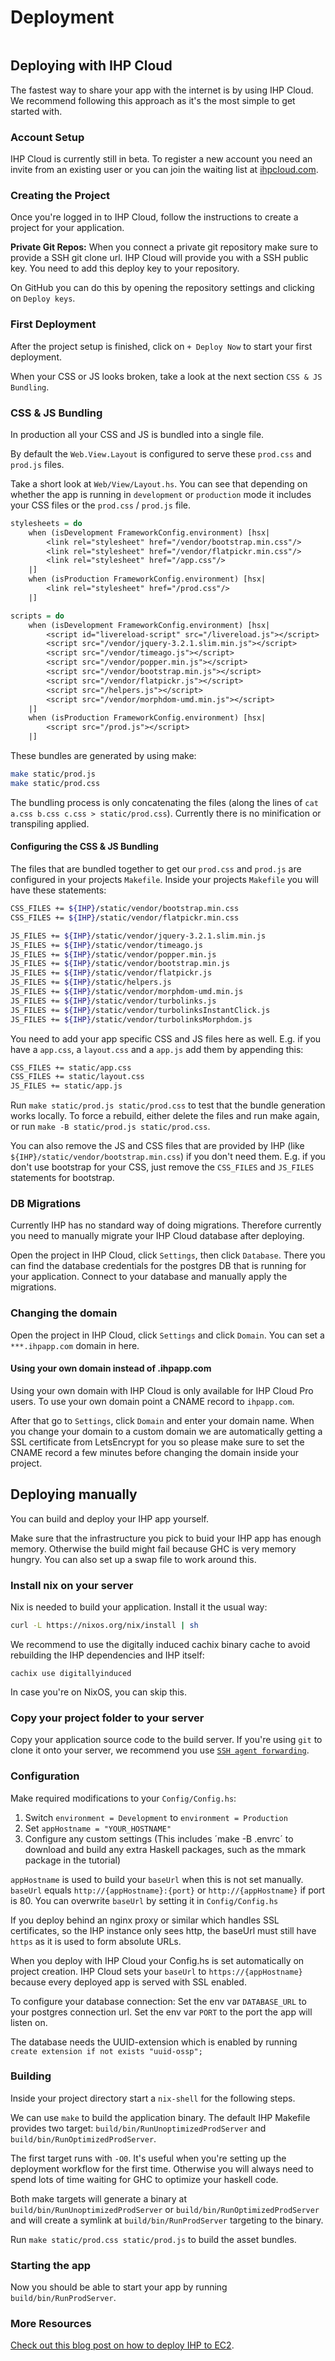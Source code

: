 # Deployment

```toc
```

## Deploying with IHP Cloud

The fastest way to share your app with the internet is by using IHP Cloud. We recommend following this approach as it's the most simple to get started with.

### Account Setup

IHP Cloud is currently still in beta. To register a new account you need an invite from an existing user or you can join the waiting list at [ihpcloud.com](https://ihpcloud.com/).

### Creating the Project

Once you're logged in to IHP Cloud, follow the instructions to create a project for your application.

**Private Git Repos:**
When you connect a private git repository make sure to provide a SSH git clone url. IHP Cloud will provide you with a SSH public key. You need to add this deploy key to your repository.

On GitHub you can do this by opening the repository settings and clicking on `Deploy keys`.

### First Deployment

After the project setup is finished, click on `+ Deploy Now` to start your first deployment.

When your CSS or JS looks broken, take a look at the next section `CSS & JS Bundling`.

### CSS & JS Bundling

In production all your CSS and JS is bundled into a single file.

By default the `Web.View.Layout` is configured to serve these `prod.css` and `prod.js` files.

Take a short look at `Web/View/Layout.hs`. You can see that depending on whether the app is running in `development` or `production` mode it includes your CSS files or the `prod.css` / `prod.js` file.

```haskell
stylesheets = do
    when (isDevelopment FrameworkConfig.environment) [hsx|
        <link rel="stylesheet" href="/vendor/bootstrap.min.css"/>
        <link rel="stylesheet" href="/vendor/flatpickr.min.css"/>
        <link rel="stylesheet" href="/app.css"/>
    |]
    when (isProduction FrameworkConfig.environment) [hsx|
        <link rel="stylesheet" href="/prod.css"/>
    |]

scripts = do
    when (isDevelopment FrameworkConfig.environment) [hsx|
        <script id="livereload-script" src="/livereload.js"></script>
        <script src="/vendor/jquery-3.2.1.slim.min.js"></script>
        <script src="/vendor/timeago.js"></script>
        <script src="/vendor/popper.min.js"></script>
        <script src="/vendor/bootstrap.min.js"></script>
        <script src="/vendor/flatpickr.js"></script>
        <script src="/helpers.js"></script>
        <script src="/vendor/morphdom-umd.min.js"></script>
    |]
    when (isProduction FrameworkConfig.environment) [hsx|
        <script src="/prod.js"></script>
    |]
```

These bundles are generated by using make:

```bash
make static/prod.js
make static/prod.css
```

The bundling process is only concatenating the files (along the lines of `cat a.css b.css c.css > static/prod.css`). Currently there is no minification or transpiling applied.

#### Configuring the CSS & JS Bundling

The files that are bundled together to get our `prod.css` and `prod.js` are configured in your projects `Makefile`. Inside your projects `Makefile` you will have these statements:

```bash
CSS_FILES += ${IHP}/static/vendor/bootstrap.min.css
CSS_FILES += ${IHP}/static/vendor/flatpickr.min.css

JS_FILES += ${IHP}/static/vendor/jquery-3.2.1.slim.min.js
JS_FILES += ${IHP}/static/vendor/timeago.js
JS_FILES += ${IHP}/static/vendor/popper.min.js
JS_FILES += ${IHP}/static/vendor/bootstrap.min.js
JS_FILES += ${IHP}/static/vendor/flatpickr.js
JS_FILES += ${IHP}/static/helpers.js
JS_FILES += ${IHP}/static/vendor/morphdom-umd.min.js
JS_FILES += ${IHP}/static/vendor/turbolinks.js
JS_FILES += ${IHP}/static/vendor/turbolinksInstantClick.js
JS_FILES += ${IHP}/static/vendor/turbolinksMorphdom.js
```

You need to add your app specific CSS and JS files here as well. E.g. if you have a `app.css`, a `layout.css` and a `app.js` add them by appending this:

```bash
CSS_FILES += static/app.css
CSS_FILES += static/layout.css
JS_FILES += static/app.js
```

Run `make static/prod.js static/prod.css` to test that the bundle generation works locally. To force a rebuild, either delete the files and run make again, or run `make -B static/prod.js static/prod.css`.

You can also remove the JS and CSS files that are provided by IHP (like `${IHP}/static/vendor/bootstrap.min.css`) if you don't need them. E.g. if you don't use bootstrap for your CSS, just remove the `CSS_FILES` and `JS_FILES` statements for bootstrap.

### DB Migrations

Currently IHP has no standard way of doing migrations. Therefore currently you need to manually migrate your IHP Cloud database after deploying.

Open the project in IHP Cloud, click  `Settings`, then click `Database`. There you can find the database credentials for the postgres DB that is running for your application. Connect to your database and manually apply the migrations.

### Changing the domain

Open the project in IHP Cloud, click `Settings` and click `Domain`. You can set a `***.ihpapp.com` domain in here. 

#### Using your own domain instead of .ihpapp.com

Using your own domain with IHP Cloud is only available for IHP Cloud Pro users. 
To use your own domain point a CNAME record to `ihpapp.com`.

After that go to `Settings`, click `Domain` and enter your domain name.
When you change your domain to a custom domain we are automatically getting a SSL certificate from
LetsEncrypt for you so please make sure to set the CNAME record a few minutes before changing the domain inside your project.


## Deploying manually

You can build and deploy your IHP app yourself.

Make sure that the infrastructure you pick to buid your IHP app has enough memory. Otherwise the build might fail because GHC is very memory hungry. You can also set up a swap file to work around this.


### Install nix on your server

Nix is needed to build your application. Install it the usual way:

```bash
curl -L https://nixos.org/nix/install | sh
```

We recommend to use the digitally induced cachix binary cache to avoid rebuilding the IHP dependencies and IHP itself:

```
cachix use digitallyinduced
```

In case you're on NixOS, you can skip this.

### Copy your project folder to your server

Copy your application source code to the build server. If you're using `git` to clone it onto your server, we recommend you use [`SSH agent forwarding`](https://docs.github.com/en/developers/overview/using-ssh-agent-forwarding).

### Configuration

Make required modifications to your `Config/Config.hs`:

1. Switch `environment = Development` to `environment = Production`
2. Set `appHostname = "YOUR_HOSTNAME"`
3. Configure any custom settings
(This includes ´make -B .envrc´ to download and build any extra Haskell packages, such as the mmark package in the tutorial)

`appHostname` is used to build your `baseUrl` when this is not set manually.
`baseUrl` equals `http://{appHostname}:{port}` or `http://{appHostname}` if port is 80.
You can overwrite `baseUrl` by setting it in `Config/Config.hs`

If you deploy behind an nginx proxy or similar which handles SSL certificates, so the IHP instance only sees http, the baseUrl must still have `https` as it is used to form absolute URLs.

When you deploy with IHP Cloud your Config.hs is set automatically on project creation.
IHP Cloud sets your `baseUrl` to `https://{appHostname}` because every deployed app is served with SSL enabled.

To configure your database connection: Set the env var `DATABASE_URL` to your postgres connection url. 
Set the env var `PORT` to the port the app will listen on.

The database needs the UUID-extension which is enabled by running `create extension if not exists "uuid-ossp";`


### Building

Inside your project directory start a `nix-shell` for the following steps.

We can use `make` to build the application binary. The default IHP Makefile provides two target: `build/bin/RunUnoptimizedProdServer` and `build/bin/RunOptimizedProdServer`.

The first target runs with `-O0`. It's useful when you're setting up the deployment workflow for the first time. Otherwise you will always need to spend lots of time waiting for GHC to optimize your haskell code.

Both make targets will generate a binary at `build/bin/RunUnoptimizedProdServer` or `build/bin/RunOptimizedProdServer` and will create a symlink at `build/bin/RunProdServer` targeting to the binary. 

Run `make static/prod.css static/prod.js` to build the asset bundles.

### Starting the app

Now you should be able to start your app by running `build/bin/RunProdServer`.


### More Resources

[Check out this blog post on how to deploy IHP to EC2](http://harlambert.co.uk/ihp_notes/).
